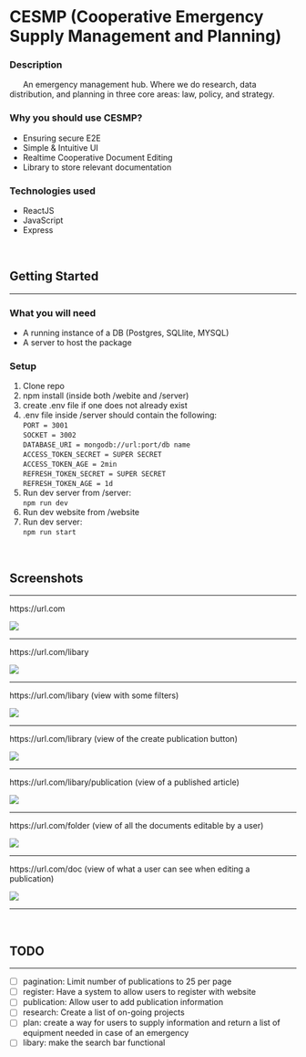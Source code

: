 # CESMP (Cooperative Emergency Supply Management and Planning)

### Description
&nbsp;&nbsp;&nbsp;&nbsp;&nbsp;&nbsp;An emergency management hub. Where we do research, data distribution, and planning in three core areas: law, policy, and strategy.

### Why you should use CESMP?
* Ensuring secure E2E
* Simple & Intuitive UI
* Realtime Cooperative Document Editing
* Library to store relevant documentation


### Technologies used
* ReactJS
* JavaScript
* Express

<br>

## Getting Started
___
### What you will need
* A running instance of a DB (Postgres, SQLlite, MYSQL)
* A server to host the package

### Setup
1. Clone repo
2. npm install (inside both /webite and /server)
3. create .env file if one does not already exist
4. .env file inside /server should contain the following: <br>
`PORT = 3001`<br>
`SOCKET = 3002`<br>
`DATABASE_URI = mongodb://url:port/db name`<br>
`ACCESS_TOKEN_SECRET = SUPER SECRET`<br>
`ACCESS_TOKEN_AGE = 2min`<br>
`REFRESH_TOKEN_SECRET = SUPER SECRET`<br>
`REFRESH_TOKEN_AGE = 1d`
5. Run dev server from /server: <br>
`npm run dev`
6. Run dev website from /website <br>
5. Run dev server: <br>
`npm run start`

<br>

## Screenshots
___
<p>https://url.com</p>
<img src='./imgs/Home Page.png'/>
<hr/>
<p>https://url.com/libary</p>
<img src='./imgs/Library Default Page.png'/>
<hr/>
<p>https://url.com/libary (view with some filters)</p>
<img src='./imgs/Library Filter Page.png'/>
<hr/>
<p>https://url.com/library (view of the create publication button)</p>
<img src='./imgs/Create Article Page.png'/>
<hr/>
<p>https://url.com/libary/publication (view of a published article)</p>
<img src='./imgs/Article Page.png'/>
<hr/>
<p>https://url.com/folder (view of all the documents editable by a user)</p>
<img src='./imgs/Folder Page.png'/>
<hr/>
<p>https://url.com/doc (view of what a user can see when editing a publication)</p>
<img src='./imgs/Edit Article Page.png'/>
<hr/>

<br>

## TODO
___
- [ ] pagination: Limit number of publications to 25 per page
- [ ] register: Have a system to allow users to register with website
- [ ] publication: Allow user to add publication information
- [ ] research: Create a list of on-going projects
- [ ] plan: create a way for users to supply information and return a list of equipment needed in case of an emergency
- [ ] libary: make the search bar functional

